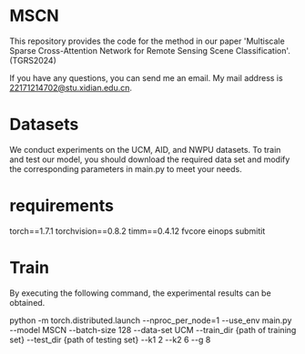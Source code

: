 # MSCN
This repository provides the code for the method in our paper 'Multiscale Sparse Cross-Attention Network for Remote Sensing Scene Classification'. (TGRS2024)

If you have any questions, you can send me an email. My mail address is 22171214702@stu.xidian.edu.cn.

# Datasets
We conduct experiments on the UCM, AID, and NWPU datasets. To train and test our model, you should download the required data set and modify the corresponding parameters in main.py to meet your needs.

# requirements
torch==1.7.1
torchvision==0.8.2
timm==0.4.12
fvcore
einops
submitit

# Train
By executing the following command, the experimental results can be obtained.

python -m torch.distributed.launch --nproc_per_node=1 --use_env main.py --model MSCN --batch-size 128 --data-set UCM --train_dir {path of training set} --test_dir {path of testing set} --k1 2 --k2 6 --g 8

